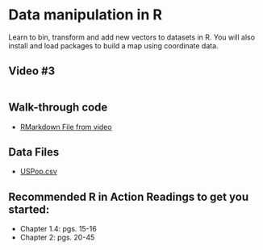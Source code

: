 # Data manipulation in R

Learn to bin, transform and add new vectors to datasets in R. You will also install and load packages to build a map using coordinate data.

## Video #3

[![]()](https://youtu.be/A8vYpOiyAg8)

## Walk-through code

* [RMarkdown File from video]()

## Data Files

* [USPop.csv](https://github.com/StevisonLab/R-Mini-Course/blob/main/datafiles/USPop.csv)

## Recommended R in Action Readings to get you started:
* Chapter 1.4: pgs. 15-16
* Chapter 2: pgs. 20-45
